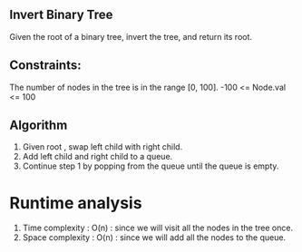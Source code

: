 ## Invert Binary Tree
Given the root of a binary tree, invert the tree, and return its root.

## Constraints:
The number of nodes in the tree is in the range [0, 100].
-100 <= Node.val <= 100

## Algorithm
1. Given root , swap left child with right child. 
2. Add left child and right child to a queue. 
3. Continue step 1 by popping from the queue until the queue is empty.

# Runtime analysis
1. Time complexity : O(n) : since we will visit all the nodes in the tree once.
2. Space complexity : O(n) : since we will add all the nodes to the queue. 